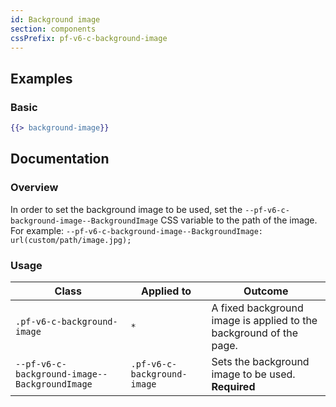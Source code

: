 ```yaml
---
id: Background image
section: components
cssPrefix: pf-v6-c-background-image
---
```


## Examples
### Basic
```hbs isFullscreen
{{> background-image}}
```

## Documentation

### Overview
In order to set the background image to be used, set the `--pf-v6-c-background-image--BackgroundImage` CSS variable to the path of the image. For example: `--pf-v6-c-background-image--BackgroundImage: url(custom/path/image.jpg);`

### Usage
| Class | Applied to | Outcome |
| -- | -- | -- |
| `.pf-v6-c-background-image` | `*` | A fixed background image is applied to the background of the page. |
| `--pf-v6-c-background-image--BackgroundImage` | `.pf-v6-c-background-image` | Sets the background image to be used. **Required** |
